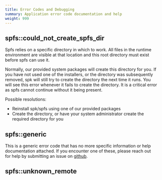```yaml
---
title: Error Codes and Debugging
summary: Application error code documentation and help
weight: 999
---
```


## spfs::could_not_create_spfs_dir

Spfs relies on a specific directory in which to work. All files in the runtime environment are visible at that location and this root directory must exist before spfs can use it.

Normally, our provided system packages will create this directory for you. If you have not used one of the installers, or the directory was subsequently removed, spk will still try to create the directory the next time it runs. You will see this error whenever it fails to create the directory. It is a critical error as spfs cannot continue without it being present.

Possible resolutions:

- Reinstall spk/spfs using one of our provided packages
- Create the directory, or have your system administrator create the required directory for you

## spfs::generic

This is a generic error code that has no more specific information or help documentation attached. If you encounter one of these, please reach out for help by submitting an issue on [github](https://github.com/imageworks/spk).

## spfs::unknown_remote
